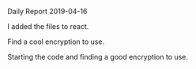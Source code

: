 Daily Report 2019-04-16

I added the files to react.

Find a cool encryption to use.

Starting the code and finding a good encryption to use.

